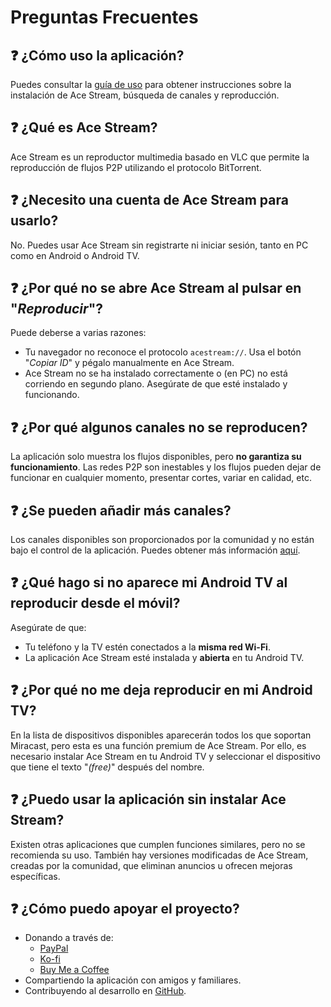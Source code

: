 # Preguntas Frecuentes

## ❓ ¿Cómo uso la aplicación?
Puedes consultar la [guía de uso](https://github.com/Pirito10/IPTV-Guide/blob/main/docs/USER_GUIDE.md) para obtener instrucciones sobre la instalación de Ace Stream, búsqueda de canales y reproducción.

## ❓ ¿Qué es Ace Stream?
Ace Stream es un reproductor multimedia basado en VLC que permite la reproducción de flujos P2P utilizando el protocolo BitTorrent.

## ❓ ¿Necesito una cuenta de Ace Stream para usarlo?
No. Puedes usar Ace Stream sin registrarte ni iniciar sesión, tanto en PC como en Android o Android TV.

## ❓ ¿Por qué no se abre Ace Stream al pulsar en "*Reproducir*"?
Puede deberse a varias razones:
- Tu navegador no reconoce el protocolo `acestream://`. Usa el botón "*Copiar ID*" y pégalo manualmente en Ace Stream.
- Ace Stream no se ha instalado correctamente o (en PC) no está corriendo en segundo plano. Asegúrate de que esté instalado y funcionando.

## ❓ ¿Por qué algunos canales no se reproducen?
La aplicación solo muestra los flujos disponibles, pero **no garantiza su funcionamiento**. Las redes P2P son inestables y los flujos pueden dejar de funcionar en cualquier momento, presentar cortes, variar en calidad, etc.

## ❓ ¿Se pueden añadir más canales?
Los canales disponibles son proporcionados por la comunidad y no están bajo el control de la aplicación. Puedes obtener más información [aquí](https://ipfs.io/ipns/elcano.top).

## ❓ ¿Qué hago si no aparece mi Android TV al reproducir desde el móvil?
Asegúrate de que:
- Tu teléfono y la TV estén conectados a la **misma red Wi-Fi**.
- La aplicación Ace Stream esté instalada y **abierta** en tu Android TV.

## ❓ ¿Por qué no me deja reproducir en mi Android TV?
En la lista de dispositivos disponibles aparecerán todos los que soportan Miracast, pero esta es una función premium de Ace Stream. Por ello, es necesario instalar Ace Stream en tu Android TV y seleccionar el dispositivo que tiene el texto "*(free)*" después del nombre.

## ❓ ¿Puedo usar la aplicación sin instalar Ace Stream?
Existen otras aplicaciones que cumplen funciones similares, pero no se recomienda su uso. También hay versiones modificadas de Ace Stream, creadas por la comunidad, que eliminan anuncios u ofrecen mejoras específicas.

## ❓ ¿Cómo puedo apoyar el proyecto?
- Donando a través de:
  - [PayPal](https://www.paypal.com/paypalme/Pirito10)
  - [Ko-fi](https://ko-fi.com/pirito10)
  - [Buy Me a Coffee](https://buymeacoffee.com/pirito10)
- Compartiendo la aplicación con amigos y familiares.
- Contribuyendo al desarrollo en [GitHub](https://github.com/Pirito10/IPTV-Guide).